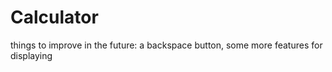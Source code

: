 # Calculator

things to improve in the future: a backspace button, some more features for displaying
